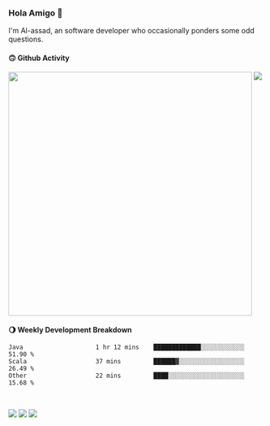 ### Hola Amigo 🤣   

I'm Al-assad, an software developer who occasionally ponders some odd questions.  
 
#### 🙃 Github Activity 
<div>
  <img src="https://github-readme-stats.vercel.app/api?username=al-assad&show_icons=true" align="top" style="display: inline-block;" width="480"/>
  <img src="https://github-readme-stats.vercel.app/api/top-langs/?username=al-assad&hide=css,html&langs_count=8&layout=compact" align="top" style="display: inline-block;"/>
</div>

#### 🌖 Weekly Development Breakdown
<!--START_SECTION:waka-->

```text
Java                    1 hr 12 mins    █████████████░░░░░░░░░░░░   51.90 %
Scala                   37 mins         ██████▓░░░░░░░░░░░░░░░░░░   26.49 %
Other                   22 mins         ████░░░░░░░░░░░░░░░░░░░░░   15.68 %
```

<!--END_SECTION:waka-->

<br>

<a href="https://twitter.com/Alassad_dev"><img src="https://img.shields.io/badge/Twitter-@Alassad__dev-blue?style=flat&logo=twitter" /></a>
<a href="https://t.me/alassad_dev"><img src="https://img.shields.io/badge/Telegram-@alassad__dev-orange?style=flat&logo=telegram" /></a>
<a href="https://assad.notion.site"><img src="https://img.shields.io/badge/Notion-Al--assad's_Blog-red?style=flat&logo=notion" /></a>

<!-- <a href="https://assad.notion.site/Notes-0dbfb98e35034fd5ba4a21cea8006145"><img src="https://img.shields.io/badge/Notion-Al--assad's_Note-yellow?style=flat&logo=notion" /></a> -->

